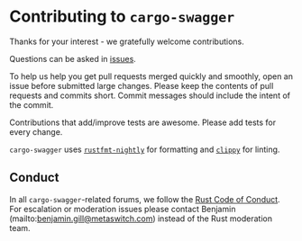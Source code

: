 # Contributing to `cargo-swagger`

Thanks for your interest - we gratefully welcome contributions.

Questions can be asked in [issues](https://github.com/Metaswitch/cargo-swagger/issues).

To help us help you get pull requests merged quickly and smoothly, open an issue before submitted large changes. Please keep the contents of pull requests and commits short. Commit messages should include the intent of the commit.

Contributions that add/improve tests are awesome. Please add tests for every change.

`cargo-swagger` uses [`rustfmt-nightly`](https://github.com/rust-lang-nursery/rustfmt) for formatting and [`clippy`](https://github.com/rust-lang-nursery/rust-clippy) for linting.

## Conduct

In all `cargo-swagger`-related forums, we follow the [Rust Code of Conduct]. For escalation or moderation issues please contact Benjamin (mailto:benjamin.gill@metaswitch.com) instead of the Rust moderation team.

[Rust Code of Conduct]: https://www.rust-lang.org/conduct.html
